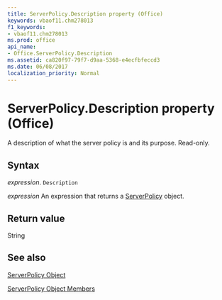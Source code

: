 ```yaml
---
title: ServerPolicy.Description property (Office)
keywords: vbaof11.chm278013
f1_keywords:
- vbaof11.chm278013
ms.prod: office
api_name:
- Office.ServerPolicy.Description
ms.assetid: ca820f97-79f7-d9aa-5368-e4ecfbfeccd3
ms.date: 06/08/2017
localization_priority: Normal
---
```



# ServerPolicy.Description property (Office)

A description of what the server policy is and its purpose. Read-only.


## Syntax

_expression_. `Description`

 _expression_ An expression that returns a [ServerPolicy](Office.ServerPolicy.md) object.


## Return value

String


## See also


[ServerPolicy Object](Office.ServerPolicy.md)



[ServerPolicy Object Members](./overview/Library-Reference/serverpolicy-members-office.md)

